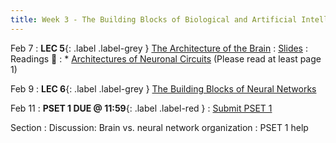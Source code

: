 ```yaml
---
title: Week 3 - The Building Blocks of Biological and Artificial Intelligence (Cont'd)
---
```


Feb 7
: **LEC 5**{: .label .label-grey } [The Architecture of the Brain](#)
     : [Slides]()
: Readings 📖
: * [Architectures of Neuronal Circuits](https://canvas.harvard.edu/files/14290087/download?download_frd=1) (Please read at least page 1)

Feb 9
:  **LEC 6**{: .label .label-grey } [The Building Blocks of Neural Networks](#)

Feb 11
:  **PSET 1 DUE @ 11:59**{: .label .label-red } 
    : [Submit PSET 1](https://canvas.harvard.edu/courses/97916/assignments/532854)

Section
: Discussion: Brain vs. neural network organization
: PSET 1 help
